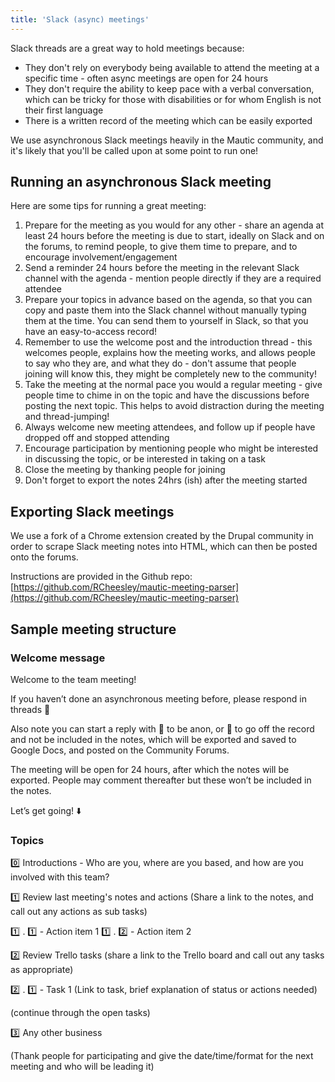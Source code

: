 ```yaml
---
title: 'Slack (async) meetings'
---
```


Slack threads are a great way to hold meetings because:

* They don't rely on everybody being available to attend the meeting at a specific time - often async meetings are open for 24 hours
* They don't require the ability to keep pace with a verbal conversation, which can be tricky for those with disabilities or for whom English is not their first language
* There is a written record of the meeting which can be easily exported

We use asynchronous Slack meetings heavily in the Mautic community, and it's likely that you'll be called upon at some point to run one! 

## Running an asynchronous Slack meeting

Here are some tips for running a great meeting:

1. Prepare for the meeting as you would for any other - share an agenda at least 24 hours before the meeting is due to start, ideally on Slack and on the forums, to remind people, to give them time to prepare, and to encourage involvement/engagement
2. Send a reminder 24 hours before the meeting in the relevant Slack channel with the agenda - mention people directly if they are a required attendee
3. Prepare your topics in advance based on the agenda, so that you can copy and paste them into the Slack channel without manually typing them at the time. You can send them to yourself in Slack, so that you have an easy-to-access record!
4. Remember to use the welcome post and the introduction thread - this welcomes people, explains how the meeting works, and allows people to say who they are, and what they do - don't assume that people joining will know this, they might be completely new to the community!
5. Take the meeting at the normal pace you would a regular meeting - give people time to chime in on the topic and have the discussions before posting the next topic. This helps to avoid distraction during the meeting and thread-jumping!
6. Always welcome new meeting attendees, and follow up if people have dropped off and stopped attending
7. Encourage participation by mentioning people who might be interested in discussing the topic, or be interested in taking on a task
8. Close the meeting by thanking people for joining
9. Don't forget to export the notes 24hrs (ish) after the meeting started

## Exporting Slack meetings
We use a fork of a Chrome extension created by the Drupal community in order to scrape Slack meeting notes into HTML, which can then be posted onto the forums.

Instructions are provided in the Github repo: [https://github.com/RCheesley/mautic-meeting-parser](https://github.com/RCheesley/mautic-meeting-parser)

## Sample meeting structure

### Welcome message

Welcome to the team meeting! 

If you haven’t done an asynchronous meeting before, please respond in threads :slightly_smiling_face:

Also note you can start a reply with 
:bust_in_silhouette: to be anon, or 
:no_entry_sign: to go off the record and not be included in the notes, which will be exported and saved to Google Docs, and posted on the Community Forums.

The meeting will be open for 24 hours, after which the notes will be exported. People may comment thereafter but these won’t be included in the notes.

Let’s get going! :arrow_down:

### Topics

:zero: Introductions - Who are you, where are you based, and how are you involved with this team?

:one: Review last meeting's notes and actions
(Share a link to the notes, and call out any actions as sub tasks)

:one: . :one: - Action item 1
:one: . :two: - Action item 2

:two: Review Trello tasks
(share a link to the Trello board and call out any tasks as appropriate)

:two: . :one: - Task 1
(Link to task, brief explanation of status or actions needed)

(continue through the open tasks)

:three: Any other business

(Thank people for participating and give the date/time/format for the next meeting and who will be leading it)